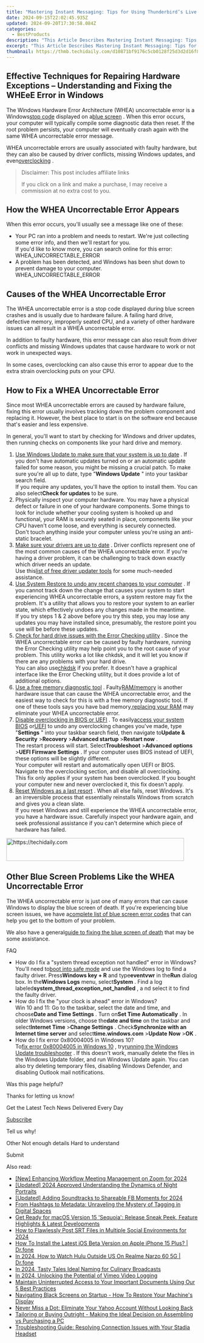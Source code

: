 ```yaml
---
title: "Mastering Instant Messaging: Tips for Using Thunderbird’s Live Chat Feature"
date: 2024-09-15T22:02:45.935Z
updated: 2024-09-20T17:30:58.084Z
categories:
  - BestProducts
description: "This Article Describes Mastering Instant Messaging: Tips for Using Thunderbird’s Live Chat Feature"
excerpt: "This Article Describes Mastering Instant Messaging: Tips for Using Thunderbird’s Live Chat Feature"
thumbnail: https://thmb.techidaily.com/d10871bf9176c5cb0128f25d3d2d16f8b628e764cfef6c9d047807d2b22fa28f.jpg
---
```


## Effective Techniques for Repairing Hardware Exceptions – Understanding and Fixing the WHEeE Error in Windows
 The Windows Hardware Error Architecture (WHEA) uncorrectable error is a Windows[stop code](https://www.lifewire.com/what-is-a-stop-code-2625685) displayed on a[blue screen](https://www.lifewire.com/blue-screen-of-death-bsod-2625816) . When this error occurs, your computer will typically compile some diagnostic data then reset. If the root problem persists, your computer will eventually crash again with the same WHEA uncorrectable error message.

 WHEA uncorrectable errors are usually associated with faulty hardware, but they can also be caused by driver conflicts, missing Windows updates, and even[overclocking](https://www.lifewire.com/what-is-overclocking-a-computer-4092341) .

>  Disclaimer: This post includes affiliate links
>
>  If you click on a link and make a purchase, I may receive a commission at no extra cost to you.
>

## How the WHEA Uncorrectable Error Appears

 When this error occurs, you'll usually see a message like one of these:

* Your PC ran into a problem and needs to restart. We're just collecting some error info, and then we'll restart for you.  
 If you'd like to know more, you can search online for this error: WHEA\_UNCORRECTABLE\_ERROR
* A problem has been detected, and Windows has been shut down to prevent damage to your computer.  
 WHEA\_UNCORRECTABLE\_ERROR

## Causes of the WHEA Uncorrectable Error

 The WHEA uncorrectable error is a stop code displayed during blue screen crashes and is usually due to hardware failure. A failing hard drive, defective memory, improperly seated CPU, and a variety of other hardware issues can all result in a WHEA uncorrectable error.

 In addition to faulty hardware, this error message can also result from driver conflicts and missing Windows updates that cause hardware to work or not work in unexpected ways.

 In some cases, overclocking can also cause this error to appear due to the extra strain overclocking puts on your CPU.

## How to Fix a WHEA Uncorrectable Error

 Since most WHEA uncorrectable errors are caused by hardware failure, fixing this error usually involves tracking down the problem component and replacing it. However, the best place to start is on the software end because that's easier and less expensive.

 In general, you'll want to start by checking for Windows and driver updates, then running checks on components like your hard drive and memory.

1. [Use Windows Update to make sure that your system is up to date](https://www.lifewire.com/how-to-check-for-install-windows-updates-2624596) . If you don't have automatic updates turned on or an automatic update failed for some reason, you might be missing a crucial patch. To make sure you're all up to date, type "**Windows Update** " into your taskbar search field.  
 If you require any updates, you'll have the option to install them. You can also select**Check for updates** to be sure.
2. Physically inspect your computer hardware. You may have a physical defect or failure in one of your hardware components. Some things to look for include whether your cooling system is hooked up and functional, your RAM is securely seated in place, components like your CPU haven't come loose, and everything is securely connected.  
 Don't touch anything inside your computer unless you're using an anti-static bracelet.
3. [Make sure your drivers are up to date](https://www.lifewire.com/how-to-update-drivers-in-windows-2619214) . Driver conflicts represent one of the most common causes of the WHEA uncorrectable error. If you're having a driver problem, it can be challenging to track down exactly which driver needs an update.  
 Use this[list of free driver updater tools](https://www.lifewire.com/free-driver-updater-tools-2619206) for some much-needed assistance.
4. [Use System Restore to undo any recent changes to your computer](https://www.lifewire.com/how-to-use-system-restore-in-windows-2626131) . If you cannot track down the change that causes your system to start experiencing WHEA uncorrectable errors, a system restore may fix the problem. It's a utility that allows you to restore your system to an earlier state, which effectively undoes any changes made in the meantime.  
 If you try steps 1 & 2 above before you try this step, you may lose any updates you may have installed since, presumably, the restore point you use will be before these updates.
5. [Check for hard drive issues with the Error Checking utility](https://www.lifewire.com/how-to-scan-a-hard-drive-using-error-checking-2624497) . Since the WHEA uncorrectable error can be caused by faulty hardware, running the Error Checking utility may help point you to the root cause of your problem. This utility works a lot like chkdsk, and it will let you know if there are any problems with your hard drive.  
 You can also use[chkdsk](https://www.lifewire.com/chkdsk-command-2625838) if you prefer. It doesn't have a graphical interface like the Error Checking utility, but it does provide a lot of additional options.
6. [Use a free memory diagnostic tool](https://www.lifewire.com/free-memory-test-programs-2626178) . Faulty[RAM/memory](https://www.lifewire.com/what-is-random-access-memory-ram-2618159) is another hardware issue that can cause the WHEA uncorrectable error, and the easiest way to check for this is with a free memory diagnostic tool. If one of these tools says you have bad memory,[replacing your RAM](https://www.lifewire.com/how-to-replace-the-memory-ram-in-a-computer-2626201) may eliminate your WHEA uncorrectable error.
7. [Disable overclocking in BIOS or UEFI](https://www.lifewire.com/bios-settings-831400) . To easily[access your system BIOS](https://www.lifewire.com/how-to-enter-bios-2624481) or[UEFI](https://www.lifewire.com/unified-extensible-firmware-interface-833069) to undo any overclocking changes you've made, type "**Settings** " into your taskbar search field, then navigate to**Update & Security** \>**Recovery** \>**Advanced startup** \>**Restart now** .  
 The restart process will start. Select**Troubleshoot** \>**Advanced options** \>**UEFI Firmware Settings** . If your computer uses BIOS instead of UEFI, these options will be slightly different.  
 Your computer will restart and automatically open UEFI or BIOS. Navigate to the overclocking section, and disable all overclocking.  
 This fix only applies if your system has been overclocked. If you bought your computer new and never overclocked it, this fix doesn't apply.
8. [Reset Windows as a last resort](https://www.lifewire.com/reset-this-pc-complete-walkthrough-2624538) . When all else fails, reset Windows. It's an irreversible process that essentially reinstalls Windows from scratch and gives you a clean slate.  
 If you reset Windows and still experience the WHEA uncorrectable error, you have a hardware issue. Carefully inspect your hardware again, and seek professional assistance if you can't determine which piece of hardware has failed.

<!-- affiliate ads begin -->
<a href="https://aligracehair.sjv.io/c/5597632/2135404/19272" target="_top" id="2135404">
  <img src="//a.impactradius-go.com/display-ad/19272-2135404" border="0" alt="https://techidaily.com" width="468" height="60"/>
</a>
<img height="0" width="0" src="https://aligracehair.sjv.io/i/5597632/2135404/19272" style="position:absolute;visibility:hidden;" border="0" />
<!-- affiliate ads end -->

## Other Blue Screen Problems Like the WHEA Uncorrectable Error

 The WHEA uncorrectable error is just one of many errors that can cause Windows to display the blue screen of death. If you're experiencing blue screen issues, we have a[complete list of blue screen error codes](https://www.lifewire.com/blue-screen-error-codes-4065576) that can help you get to the bottom of your problem.

 We also have a general[guide to fixing the blue screen of death](https://www.lifewire.com/how-to-fix-a-blue-screen-of-death-2624518) that may be some assistance.

 FAQ

* How do I fix a "system thread exception not handled" error in Windows?  
 You'll need to[boot into safe mode](https://www.lifewire.com/how-do-i-start-windows-in-safe-mode-2624480) and use the Windows log to find a faulty driver. Press**Windows key + R** and type**eventvwr** in the**Run** dialog box. In the**Windows Logs** menu, select**System** . Find a log labeled**system\_thread\_exception\_not\_handled** , a nd select it to find the faulty driver.
* How do I fix the "your clock is ahead" error in Windows?  
 Win 10 and 11: Go to the taskbar, select the date and time, and choose**Date and Time Settings** . Turn on**Set Time Automatically** . In older Windows versions, choose the**date and time** on the taskbar and select**Internet Time** \>**Change Settings** . Check**Synchronize with an Internet time server** and select**time.windows.com** \>**Update** **Now** \>**OK** .
* How do I fix error 0x80004005 in Windows 10?  
 To[fix error 0x80004005 in Windows 10](https://www.lifewire.com/how-to-fix-error-code-0x80004005-4689559) , try[running the Windows Update troubleshooter](https://support.microsoft.com/help/4027322/windows-update-troubleshooter) . If this doesn't work, manually delete the files in the Windows Update folder, and run Windows Update again. You can also try deleting temporary files, disabling Windows Defender, and disabling Outlook mail notifications.

Was this page helpful?

Thanks for letting us know!

 Get the Latest Tech News Delivered Every Day

[Subscribe](https://www.lifewire.com/#)

Tell us why!

 Other  Not enough details  Hard to understand

 Submit

<ins class="adsbygoogle"
     style="display:block"
     data-ad-format="autorelaxed"
     data-ad-client="ca-pub-7571918770474297"
     data-ad-slot="1223367746"></ins>

<ins class="adsbygoogle"
     style="display:block"
     data-ad-client="ca-pub-7571918770474297"
     data-ad-slot="8358498916"
     data-ad-format="auto"
     data-full-width-responsive="true"></ins>

<span class="atpl-alsoreadstyle">Also read:</span>
<div><ul>
<li><a href="https://desktop-recording.techidaily.com/new-enhancing-workflow-meeting-management-on-zoom-for-2024/"><u>[New] Enhancing Workflow Meeting Management on Zoom for 2024</u></a></li>
<li><a href="https://desktop-recording.techidaily.com/updated-2024-approved-understanding-the-dynamics-of-night-portraits/"><u>[Updated] 2024 Approved Understanding the Dynamics of Night Portraits</u></a></li>
<li><a href="https://facebook-video-content.techidaily.com/updated-adding-soundtracks-to-shareable-fb-moments-for-2024/"><u>[Updated] Adding Soundtracks to Shareable FB Moments for 2024</u></a></li>
<li><a href="https://technical-tips.techidaily.com/from-hashtags-to-metadata-unraveling-the-mystery-of-tagging-in-digital-spaces/"><u>From Hashtags to Metadata: Unraveling the Mystery of Tagging in Digital Spaces</u></a></li>
<li><a href="https://techno-recovery.techidaily.com/get-ready-for-macos-version-15-sequoia-release-sneak-peek-feature-highlights-and-latest-developments/"><u>Get Ready for macOS Version 15 'Sequoia': Release Sneak Peek, Feature Highlights & Latest Developments</u></a></li>
<li><a href="https://some-techniques.techidaily.com/how-to-flawlessly-post-srt-files-in-multiple-social-environments-for-2024/"><u>How to Flawlessly Post SRT Files in Multiple Social Environments for 2024</u></a></li>
<li><a href="https://techidaily.com/how-to-install-the-latest-ios-beta-version-on-apple-iphone-15-plus-drfone-by-drfone-ios-system-repair-ios-system-repair/"><u>How To Install the Latest iOS Beta Version on Apple iPhone 15 Plus? | Dr.fone</u></a></li>
<li><a href="https://phone-solutions.techidaily.com/in-2024-how-to-watch-hulu-outside-us-on-realme-narzo-60-5g-drfone-by-drfone-virtual-android/"><u>In 2024, How to Watch Hulu Outside US On Realme Narzo 60 5G | Dr.fone</u></a></li>
<li><a href="https://youtube-blog.techidaily.com/24-tasty-tales-ideal-naming-for-culinary-broadcasts/"><u>In 2024, Tasty Tales Ideal Naming for Culinary Broadcasts</u></a></li>
<li><a href="https://video-screen-grab.techidaily.com/in-2024-unlocking-the-potential-of-vimeo-video-logging/"><u>In 2024, Unlocking the Potential of Vimeo Video Logging</u></a></li>
<li><a href="https://techno-recovery.techidaily.com/maintain-uninterrupted-access-to-your-important-documents-using-our-5-best-practices/"><u>Maintain Uninterrupted Access to Your Important Documents Using Our 5 Best Practices</u></a></li>
<li><a href="https://techno-recovery.techidaily.com/navigating-black-screens-on-startup-how-to-restore-your-machines-display/"><u>Navigating Black Screens on Startup - How To Restore Your Machine's Display</u></a></li>
<li><a href="https://techno-recovery.techidaily.com/never-miss-a-dot-eliminate-your-yahoo-account-without-looking-back/"><u>Never Miss a Dot: Eliminate Your Yahoo Account Without Looking Back</u></a></li>
<li><a href="https://techno-recovery.techidaily.com/tailoring-or-buying-outright-making-the-ideal-decision-on-assembling-vs-purchasing-a-pc/"><u>Tailoring or Buying Outright - Making the Ideal Decision on Assembling vs Purchasing a PC</u></a></li>
<li><a href="https://techno-recovery.techidaily.com/troubleshooting-guide-resolving-connection-issues-with-your-stadia-headset/"><u>Troubleshooting Guide: Resolving Connection Issues with Your Stadia Headset</u></a></li>
</ul></div>

